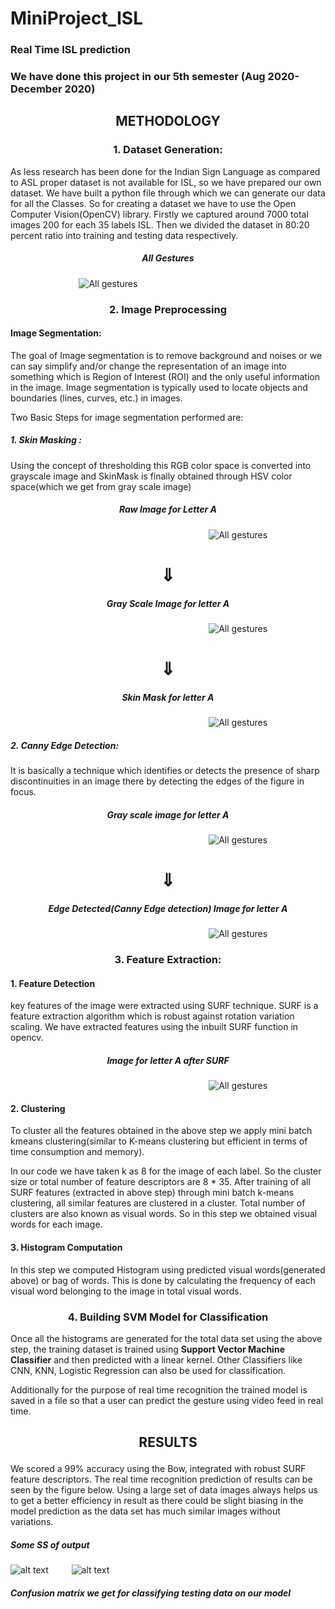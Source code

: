 # MiniProject_ISL
### Real Time ISL prediction

### We have done this project in our 5th semester (Aug 2020- December 2020)



##  <p align="center">METHODOLOGY</p>

### <p align="center">1. Dataset Generation:</p>


As less research has been done for the Indian Sign Language as compared to ASL proper dataset
is not available for ISL, so we have prepared our own dataset. We have built a python file
through which we can generate our data for all the Classes. So for creating a dataset we have to
use the Open Computer Vision(OpenCV) library. Firstly we captured around 7000 total images
200 for each 35 labels ISL. Then we divided the dataset in 80:20 percent ratio into training and
testing data respectively.


##### <p align="center">All Gestures</p>            
   &ensp; &ensp; &ensp; &ensp; &ensp; &ensp; &ensp; &ensp; &ensp; &ensp;  ![All gestures](all_gestures.jpg) 



### <p align="center">2.  Image Preprocessing</p>

#### Image Segmentation:

The goal of Image segmentation is to remove background and noises or we can say simplify
and/or change the representation of an image into something which is Region of Interest (ROI)
and the only useful information in the image. Image segmentation is typically used to locate
objects and boundaries (lines, curves, etc.) in images.

Two Basic Steps for image segmentation performed are:

##### 1. Skin Masking :
Using the concept of thresholding this RGB color space is converted into
grayscale image and SkinMask is finally obtained through HSV color space(which we get
from gray scale image)

##### <p align="center"> Raw Image for Letter A</p>
 &ensp; &ensp; &ensp; &ensp; &ensp; &ensp; &ensp; &ensp; &ensp; &ensp; &ensp; &ensp; &ensp; &ensp; &ensp; &ensp; &ensp; &ensp; &ensp; &ensp; &ensp; &ensp; &ensp; &ensp; &ensp; &ensp; &ensp; &ensp; &ensp;   ![All gestures](rawimageA.jpg) 


<h1 align="center">  &#8659;</h1>

##### <p align="center"> Gray Scale Image for letter A</p>
&ensp; &ensp; &ensp; &ensp; &ensp; &ensp; &ensp; &ensp; &ensp; &ensp; &ensp; &ensp; &ensp; &ensp; &ensp; &ensp; &ensp; &ensp; &ensp; &ensp; &ensp; &ensp; &ensp; &ensp; &ensp; &ensp; &ensp; &ensp; &ensp;  ![All gestures](skin.jpg) 

<h1 align="center">  &#8659;</h1>

##### <p align="center"> Skin Mask for letter A</p>
&ensp; &ensp; &ensp; &ensp; &ensp; &ensp; &ensp; &ensp; &ensp; &ensp; &ensp; &ensp; &ensp; &ensp; &ensp; &ensp; &ensp; &ensp; &ensp; &ensp; &ensp; &ensp; &ensp; &ensp; &ensp; &ensp; &ensp; &ensp; &ensp; ![All gestures](skinmaskA.jpg)    

#####  2. Canny Edge Detection:
It is basically a technique which identifies or detects the presence of
sharp discontinuities in an image there by detecting the edges of the figure in focus.

##### <p align="center"> Gray scale image for letter A </p>                                        
  &ensp; &ensp; &ensp; &ensp; &ensp; &ensp; &ensp; &ensp; &ensp; &ensp; &ensp; &ensp; &ensp; &ensp; &ensp; &ensp; &ensp; &ensp; &ensp; &ensp; &ensp; &ensp; &ensp; &ensp; &ensp; &ensp; &ensp; &ensp; &ensp; ![All gestures](skin.jpg) 

   
 <h1 align="center">  &#8659;</h1>

##### <p align="center"> Edge Detected(Canny Edge detection) Image for letter A</p>
  &ensp; &ensp; &ensp; &ensp; &ensp; &ensp; &ensp; &ensp; &ensp; &ensp; &ensp; &ensp; &ensp; &ensp; &ensp; &ensp; &ensp; &ensp; &ensp; &ensp; &ensp; &ensp; &ensp; &ensp; &ensp; &ensp; &ensp; &ensp; &ensp; ![All gestures](cannyA.jpg) 

   

### <p align="center">3. Feature Extraction:</p>

#### 1. Feature Detection

key features of the image were extracted using SURF technique.
SURF is a feature extraction algorithm which is robust against rotation variation scaling.
We have extracted features using the inbuilt SURF function in opencv.

##### <p align="center">Image for letter A after SURF </p>
 &ensp; &ensp; &ensp; &ensp; &ensp; &ensp; &ensp; &ensp; &ensp; &ensp; &ensp; &ensp; &ensp; &ensp; &ensp; &ensp; &ensp; &ensp; &ensp; &ensp; &ensp; &ensp; &ensp; &ensp; &ensp; &ensp; &ensp; &ensp; &ensp;  ![All gestures](surf_feature_imageA.jpg)   

#### 2. Clustering

To cluster all the features obtained in the above step we apply mini batch kmeans
clustering(similar to K-means clustering but efficient in terms of time
consumption and memory).


In our code we have taken k as 8 for the image of each label. So the cluster size or total
number of feature descriptors are 8 * 35. After training of all SURF features (extracted in
above step) through mini batch k-means clustering, all similar features are clustered in a
cluster. Total number of clusters are also known as visual words.
So in this step we obtained visual words for each image.

#### 3. Histogram Computation

In this step we computed Histogram using predicted visual
words(generated above) or bag of words. This is done by calculating the frequency of each visual word
belonging to the image in total visual words.

### <p align="center">4. Building SVM Model for Classification</p>

Once all the histograms are generated for the total data set using the above step, the training
dataset is trained using **Support Vector Machine Classifier** and then predicted with a linear
kernel. Other Classifiers like CNN, KNN, Logistic Regression can also be used for classification.

Additionally for the purpose of real time recognition the trained model is saved in a file so that a
user can predict the gesture using video feed in real time.

## <p align="center">RESULTS</p>

We scored a 99% accuracy using the Bow, integrated with robust SURF feature descriptors. The
real time recognition prediction of results can be seen by the figure below. Using a large set of
data images always helps us to get a better efficiency in result as there could be slight biasing in
the model prediction as the data set has much similar images without variations.

##### Some SS of output

![alt text](prediction_for_A_1.png) &ensp; &ensp;  &ensp;  ![alt text](prediction_for_B_1.png) 

##### Confusion matrix we get for classifying testing data on our model

